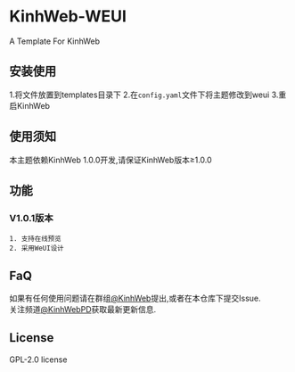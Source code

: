 # KinhWeb-WEUI
A Template For KinhWeb

## 安装使用
  1.将文件放置到templates目录下
  2.在``config.yaml``文件下将主题修改到weui
  3.重启KinhWeb

## 使用须知
本主题依赖KinhWeb 1.0.0开发,请保证KinhWeb版本≥1.0.0

## 功能
### V1.0.1版本
    1. 支持在线预览
    2. 采用WeUI设计

## FaQ
如果有任何使用问题请在群组[@KinhWeb](https://t.me/kinhweb)提出,或者在本仓库下提交Issue.  
关注频道[@KinhWebPD](https://t.me/kinhwebpd)获取最新更新信息.  

## License
GPL-2.0 license
